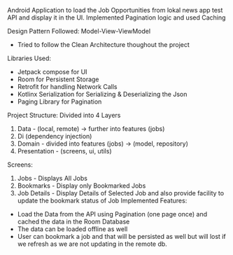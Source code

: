 Android Application to load the Job Opportunities from lokal news app test API and display it in the UI.
Implemented Pagination logic and used Caching

Design Pattern Followed: Model-View-ViewModel 
- Tried to follow the Clean Architecture thoughout the project

Libraries Used: 
* Jetpack compose for UI
* Room for Persistent Storage
* Retrofit for handling Network Calls
* Kotlinx Serialization for Serializing & Deserializing the Json
* Paging Library for Pagination

Project Structure:
Divided into 4 Layers
1. Data - (local, remote) -> further into features (jobs)
2. Di (dependency injection)
3. Domain - divided into features (jobs) -> (model, repository)
4. Presentation - (screens, ui, utils)

Screens:
1. Jobs - Displays All Jobs
2. Bookmarks - Display only Bookmarked Jobs
3. Job Details - Display Details of Selected Job and also provide facility to update the bookmark status of Job 
Implemented Features:
* Load the Data from the API using Pagination (one page once) and cached the data in the Room Database
* The data can be loaded offline as well
* User can bookmark a job and that will be persisted as well but will lost if we refresh as we are not updating in the remote db.
